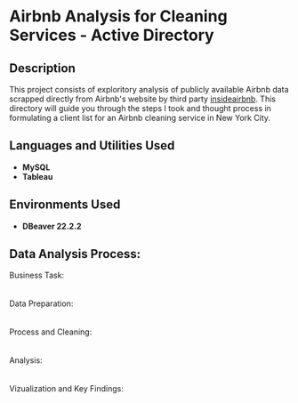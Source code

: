 <h1>Airbnb Analysis for Cleaning Services - Active Directory </h1>


<h2>Description</h2>
This project consists of exploritory analysis of publicly available Airbnb data scrapped directly from Airbnb's website by third party <a href="https://insideairbnb.com"> insideairbnb</a>. This directory will guide you through the steps I took and thought process in formulating a client list for an Airbnb cleaning service in New York City.

<br />


<h2>Languages and Utilities Used</h2>

- <b>MySQL</b> 
- <b>Tableau</b>

<h2>Environments Used </h2>

- <b>DBeaver 22.2.2</b>

<h2>Data Analysis Process:</h2>

<p align="left">
Business Task: <br/>

<br />
<br />
 Data Preparation:  <br/>

<br />
<br />
Process and Cleaning: <br/>

<br />
<br />
Analysis:  <br/>

<br />
<br />
Vizualization and Key Findings:  <br/>

<br />
<br />

<!--
 ```diff
- text in red
+ text in green
! text in orange
# text in gray
@@ text in purple (and bold)@@
```
--!>
